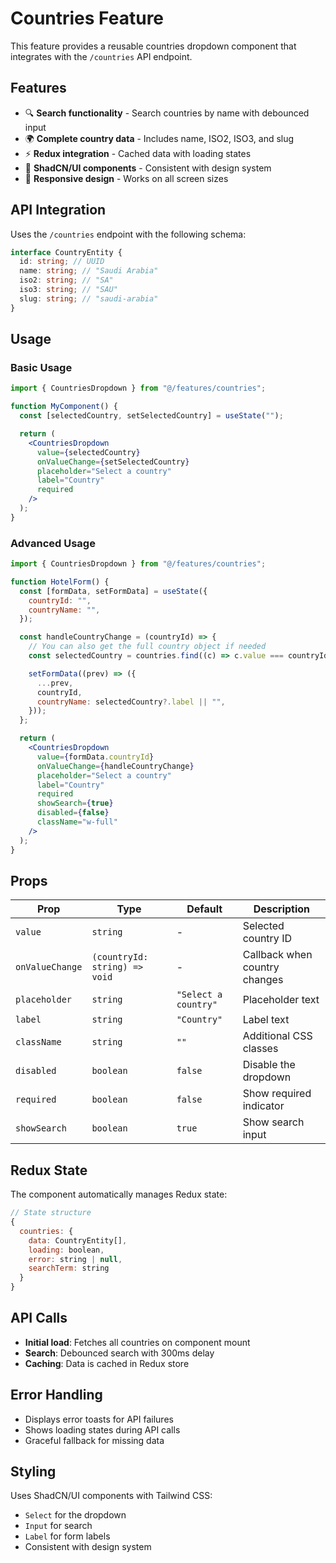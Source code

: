 # Countries Feature

This feature provides a reusable countries dropdown component that integrates with the `/countries` API endpoint.

## Features

- 🔍 **Search functionality** - Search countries by name with debounced input
- 🌍 **Complete country data** - Includes name, ISO2, ISO3, and slug
- ⚡ **Redux integration** - Cached data with loading states
- 🎨 **ShadCN/UI components** - Consistent with design system
- 📱 **Responsive design** - Works on all screen sizes

## API Integration

Uses the `/countries` endpoint with the following schema:

```typescript
interface CountryEntity {
  id: string; // UUID
  name: string; // "Saudi Arabia"
  iso2: string; // "SA"
  iso3: string; // "SAU"
  slug: string; // "saudi-arabia"
}
```

## Usage

### Basic Usage

```jsx
import { CountriesDropdown } from "@/features/countries";

function MyComponent() {
  const [selectedCountry, setSelectedCountry] = useState("");

  return (
    <CountriesDropdown
      value={selectedCountry}
      onValueChange={setSelectedCountry}
      placeholder="Select a country"
      label="Country"
      required
    />
  );
}
```

### Advanced Usage

```jsx
import { CountriesDropdown } from "@/features/countries";

function HotelForm() {
  const [formData, setFormData] = useState({
    countryId: "",
    countryName: "",
  });

  const handleCountryChange = (countryId) => {
    // You can also get the full country object if needed
    const selectedCountry = countries.find((c) => c.value === countryId);

    setFormData((prev) => ({
      ...prev,
      countryId,
      countryName: selectedCountry?.label || "",
    }));
  };

  return (
    <CountriesDropdown
      value={formData.countryId}
      onValueChange={handleCountryChange}
      placeholder="Select a country"
      label="Country"
      required
      showSearch={true}
      disabled={false}
      className="w-full"
    />
  );
}
```

## Props

| Prop            | Type                          | Default              | Description                   |
| --------------- | ----------------------------- | -------------------- | ----------------------------- |
| `value`         | `string`                      | -                    | Selected country ID           |
| `onValueChange` | `(countryId: string) => void` | -                    | Callback when country changes |
| `placeholder`   | `string`                      | `"Select a country"` | Placeholder text              |
| `label`         | `string`                      | `"Country"`          | Label text                    |
| `className`     | `string`                      | `""`                 | Additional CSS classes        |
| `disabled`      | `boolean`                     | `false`              | Disable the dropdown          |
| `required`      | `boolean`                     | `false`              | Show required indicator       |
| `showSearch`    | `boolean`                     | `true`               | Show search input             |

## Redux State

The component automatically manages Redux state:

```javascript
// State structure
{
  countries: {
    data: CountryEntity[],
    loading: boolean,
    error: string | null,
    searchTerm: string
  }
}
```

## API Calls

- **Initial load**: Fetches all countries on component mount
- **Search**: Debounced search with 300ms delay
- **Caching**: Data is cached in Redux store

## Error Handling

- Displays error toasts for API failures
- Shows loading states during API calls
- Graceful fallback for missing data

## Styling

Uses ShadCN/UI components with Tailwind CSS:

- `Select` for the dropdown
- `Input` for search
- `Label` for form labels
- Consistent with design system
